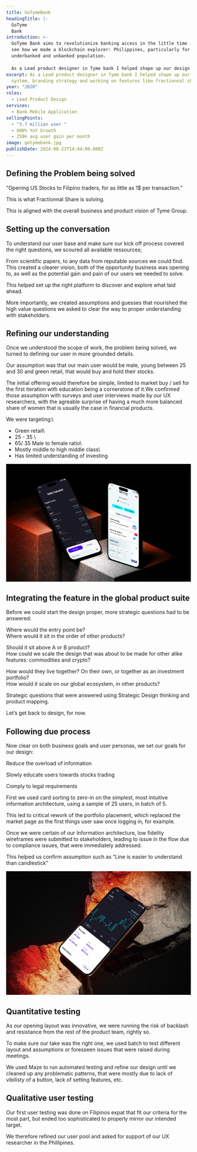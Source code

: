 ```yaml
---
title: GoTymeBank
headingTitle: |-
  GoTyme
  Bank
introduction: >-
  GoTyme Bank aims to revolutionize banking access in the little time - let’s
  see how we made a blockchain explorer: Philippines, particularly for the
  underbanked and unbanked population.

  As a Lead product designer in Tyme bank I helped shape up our design system, branding strategy and working on features like fractionnal shares.
excerpt: As a Lead product designer in Tyme bank I helped shape up our design
  system, branding strategy and working on features like fractionnal shares.
year: "2020"
roles:
  - Lead Product Design
services:
  - Bank Mobile Application
sellingPoints:
  - "3.7 million user "
  - 600% YoY Growth
  - 250k avg user gain per month
image: gotymebank.jpg
publishDate: 2024-08-23T14:44:00.000Z
---
```

## Defining the Problem being solved

“Opening US Stocks to Filipino traders, for as little as 1$ per transaction.”

This is what Fractionnal Share is solving.

This is aligned with the overall business and product vision of Tyme Group.

## Setting up the conversation

To understand our user base and make sure our kick off process covered the right questions, we scoured all available ressources;

From scientific papers, to any data from reputable sources we could find. This created a clearer vision, both of the opportunity business was opening to, as well as the potential gain and pain of our users we needed to solve.

This helped set up the right platform to discover and explore what laid ahead.

More importantly, we created assumptions and guesses that nourished the high value questions we asked to clear the way to proper understanding with stakeholders.

## Refining our understanding

Once we understood the scope of work, the problem being solved, we turned to defining our user in more grounded details.

Our assumption was that our main user would be male, young between 25 and 30 and green retail, that would buy and hold their stocks. 

The initial offering would therefore be simple, limited to market buy / sell for the first iteration with education being a cornerstone of it.We confirmed those assumption with surveys and user interviews made by our UX researchers, with the agreable surprise of having a much more balanced share of women that is usually the case in financial products. 

We were targeting:\

* Green retail\
* 25 - 35 \
* 65/ 35 Male to female ratio\
* Mostly middle to high middle class\
* Has limited understanding of investing

![phone mockup](gotymebank-1.jpg "This is a caption")

## Integrating the feature in the global product suite

Before we could start the design proper, more strategic questions had to be answered:

Where would the entry point be?\
Where would it sit in the order of other products?

Should it sit above A or B product?\
How could we scale the design that was about to be made for other alike features: commodities and crypto?

How would they live together? On their own, or together as an investment portfolio?\
How would it scale on our global ecosystem, in other products?

Strategic questions that were answered using Strategic Design thinking and product mapping.

Let’s get back to design, for now.

## Following due process

Now clear on both business goals and user personas, we set our goals for our design:

Reduce the overload of information

Slowly educate users towards stocks trading

Comply to legal requirements

First we used card sorting to zero-in on the simplest, most intuitive information architecture, using a sample of 25 users, in batch of 5. 

This led to critical rework of the portfolio placement, which replaced the market page as the first things user saw once logging in, for example. 

Once we were certain of our Information architecture, low fidelity wireframes were submitted to stakeholders, leading to issue in the flow due to compliance issues, that were immediately addressed. 

This helped us confirm assumption such as “Line is easier to understand than candlestick”

![phone mockup](gotymebank-2.jpg "This is a caption")

## Quantitative testing 

As our opening layout was innovative, we were running the risk of backlash and resistance from the rest of the product team, rightly so. 

To make sure our take was the right one, we used batch to test different layout and assumptions or foresseen issues that were raised during meetings. 

We used Maze to run automated testing and refine our design until we cleaned up any problematic patterns, that were mostly due to lack of vibilisty of a button, lack of setting features, etc.

## Qualitative user testing

Our first user testing was done on Filipinos expat that fit our criteria for the most part, but ended too sophisticated to properly mirror our intended target.

We therefore refined our user pool and asked for support of our UX researcher in the Phillipines.
